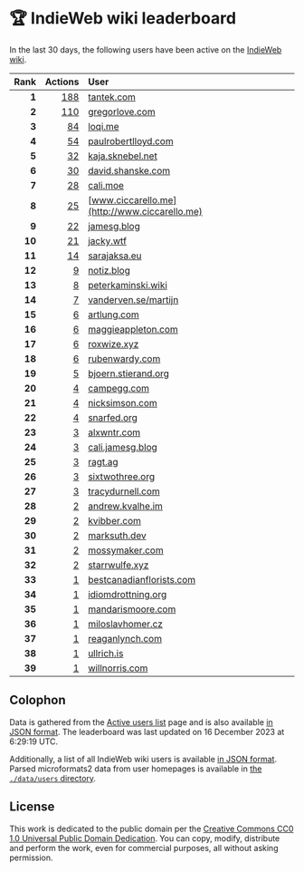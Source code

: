 # 🏆 IndieWeb wiki leaderboard

In the last 30 days, the following users have been active on the [IndieWeb wiki](https://indieweb.org).

| Rank | Actions | User |
|-----:|--------:|:-----|
| **1** | [188](https://indieweb.org/Special:Contributions/Tantek.com) | [tantek.com](http://tantek.com) |
| **2** | [110](https://indieweb.org/Special:Contributions/Gregorlove.com) | [gregorlove.com](http://gregorlove.com) |
| **3** | [84](https://indieweb.org/Special:Contributions/Loqi.me) | [loqi.me](http://loqi.me) |
| **4** | [54](https://indieweb.org/Special:Contributions/Paulrobertlloyd.com) | [paulrobertlloyd.com](http://paulrobertlloyd.com) |
| **5** | [32](https://indieweb.org/Special:Contributions/Kaja.sknebel.net) | [kaja.sknebel.net](http://kaja.sknebel.net) |
| **6** | [30](https://indieweb.org/Special:Contributions/David.shanske.com) | [david.shanske.com](http://david.shanske.com) |
| **7** | [28](https://indieweb.org/Special:Contributions/Cali.moe) | [cali.moe](http://cali.moe) |
| **8** | [25](https://indieweb.org/Special:Contributions/Www.ciccarello.me) | [www.ciccarello.me](http://www.ciccarello.me) |
| **9** | [22](https://indieweb.org/Special:Contributions/Jamesg.blog) | [jamesg.blog](http://jamesg.blog) |
| **10** | [21](https://indieweb.org/Special:Contributions/Jacky.wtf) | [jacky.wtf](http://jacky.wtf) |
| **11** | [14](https://indieweb.org/Special:Contributions/Sarajaksa.eu) | [sarajaksa.eu](http://sarajaksa.eu) |
| **12** | [9](https://indieweb.org/Special:Contributions/Notiz.blog) | [notiz.blog](http://notiz.blog) |
| **13** | [8](https://indieweb.org/Special:Contributions/Peterkaminski.wiki) | [peterkaminski.wiki](http://peterkaminski.wiki) |
| **14** | [7](https://indieweb.org/Special:Contributions/Vanderven.se_martijn) | [vanderven.se/martijn](http://vanderven.se/martijn) |
| **15** | [6](https://indieweb.org/Special:Contributions/Artlung.com) | [artlung.com](http://artlung.com) |
| **16** | [6](https://indieweb.org/Special:Contributions/Maggieappleton.com) | [maggieappleton.com](http://maggieappleton.com) |
| **17** | [6](https://indieweb.org/Special:Contributions/Roxwize.xyz) | [roxwize.xyz](http://roxwize.xyz) |
| **18** | [6](https://indieweb.org/Special:Contributions/Rubenwardy.com) | [rubenwardy.com](http://rubenwardy.com) |
| **19** | [5](https://indieweb.org/Special:Contributions/Bjoern.stierand.org) | [bjoern.stierand.org](http://bjoern.stierand.org) |
| **20** | [4](https://indieweb.org/Special:Contributions/Campegg.com) | [campegg.com](http://campegg.com) |
| **21** | [4](https://indieweb.org/Special:Contributions/Nicksimson.com) | [nicksimson.com](http://nicksimson.com) |
| **22** | [4](https://indieweb.org/Special:Contributions/Snarfed.org) | [snarfed.org](http://snarfed.org) |
| **23** | [3](https://indieweb.org/Special:Contributions/Alxwntr.com) | [alxwntr.com](http://alxwntr.com) |
| **24** | [3](https://indieweb.org/Special:Contributions/Cali.jamesg.blog) | [cali.jamesg.blog](http://cali.jamesg.blog) |
| **25** | [3](https://indieweb.org/Special:Contributions/Ragt.ag) | [ragt.ag](http://ragt.ag) |
| **26** | [3](https://indieweb.org/Special:Contributions/Sixtwothree.org) | [sixtwothree.org](http://sixtwothree.org) |
| **27** | [3](https://indieweb.org/Special:Contributions/Tracydurnell.com) | [tracydurnell.com](http://tracydurnell.com) |
| **28** | [2](https://indieweb.org/Special:Contributions/Andrew.kvalhe.im) | [andrew.kvalhe.im](http://andrew.kvalhe.im) |
| **29** | [2](https://indieweb.org/Special:Contributions/Kvibber.com) | [kvibber.com](http://kvibber.com) |
| **30** | [2](https://indieweb.org/Special:Contributions/Marksuth.dev) | [marksuth.dev](http://marksuth.dev) |
| **31** | [2](https://indieweb.org/Special:Contributions/Mossymaker.com) | [mossymaker.com](http://mossymaker.com) |
| **32** | [2](https://indieweb.org/Special:Contributions/Starrwulfe.xyz) | [starrwulfe.xyz](http://starrwulfe.xyz) |
| **33** | [1](https://indieweb.org/Special:Contributions/Bestcanadianflorists.com) | [bestcanadianflorists.com](http://bestcanadianflorists.com) |
| **34** | [1](https://indieweb.org/Special:Contributions/Idiomdrottning.org) | [idiomdrottning.org](http://idiomdrottning.org) |
| **35** | [1](https://indieweb.org/Special:Contributions/Mandarismoore.com) | [mandarismoore.com](http://mandarismoore.com) |
| **36** | [1](https://indieweb.org/Special:Contributions/Miloslavhomer.cz) | [miloslavhomer.cz](http://miloslavhomer.cz) |
| **37** | [1](https://indieweb.org/Special:Contributions/Reaganlynch.com) | [reaganlynch.com](http://reaganlynch.com) |
| **38** | [1](https://indieweb.org/Special:Contributions/Ullrich.is) | [ullrich.is](http://ullrich.is) |
| **39** | [1](https://indieweb.org/Special:Contributions/Willnorris.com) | [willnorris.com](http://willnorris.com) |


## Colophon

Data is gathered from the [Active users list](https://indieweb.org/Special:ActiveUsers) page and is also available [in JSON format](https://github.com/jgarber623/indieweb-wiki-leaderboard/blob/main/data/leaderboard.json). The leaderboard was last updated on 16 December 2023 at 6:29:19 UTC.

Additionally, a list of all IndieWeb wiki users is available [in JSON format](https://github.com/jgarber623/indieweb-wiki-leaderboard/blob/main/data/users.json). Parsed microformats2 data from user homepages is available in [the `./data/users` directory](https://github.com/jgarber623/indieweb-wiki-leaderboard/blob/main/data/users).

## License

This work is dedicated to the public domain per the [Creative Commons CC0 1.0 Universal Public Domain Dedication](https://creativecommons.org/publicdomain/zero/1.0/). You can copy, modify, distribute and perform the work, even for commercial purposes, all without asking permission.
